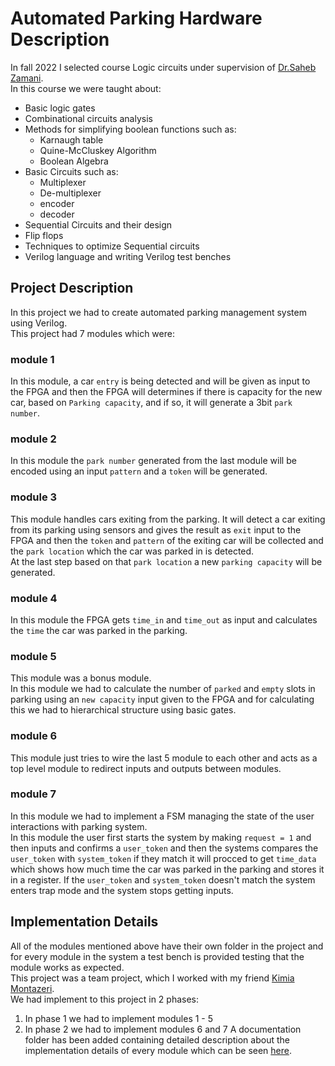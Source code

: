 # Automated Parking Hardware Description
In fall 2022 I selected course Logic circuits under supervision of [Dr.Saheb Zamani](https://scholar.google.com/citations?user=qMmvqUwAAAAJ&hl=en). <br>
In this course we were taught about:
- Basic logic gates
- Combinational circuits analysis
- Methods for simplifying boolean functions such as:
  - Karnaugh table
  - Quine-McCluskey Algorithm
  - Boolean Algebra
- Basic Circuits such as:
  - Multiplexer
  - De-multiplexer
  - encoder
  - decoder
- Sequential Circuits and their design
- Flip flops
- Techniques to optimize Sequential circuits
- Verilog language and writing Verilog test benches

## Project Description
In this project we had to create automated parking management system using Verilog.<br>
This project had 7 modules which were:

### module 1
In this module, a car `entry` is being detected and will be given as input to the FPGA and then the FPGA will determines if there is capacity for the new car, based on `Parking capacity`, and if so, it will generate a 3bit `park number`.
### module 2
In this module the `park number` generated from the last module will be encoded using an input `pattern` and a `token` will be generated.
### module 3
This module handles cars exiting from the parking. It will detect a car exiting from its parking using sensors and gives the result as `exit` input to the FPGA and then the `token` and `pattern` of the exiting car will be collected and the `park location` which the car was parked in is detected.<br>
At the last step based on that `park location` a new `parking capacity` will be generated.
### module 4
In this module the FPGA gets `time_in` and `time_out` as input and calculates the `time` the car was parked in the parking.
### module 5
This module was a bonus module. <br> 
In this module we had to calculate the number of `parked` and `empty` slots in parking using an `new capacity` input given to the FPGA and for calculating this we had to hierarchical structure using basic gates.
### module 6
This module just tries to wire the last 5 module to each other and acts as a top level module to redirect inputs and outputs between modules.
### module 7
In this module we had to implement a FSM managing the state of the user interactions with parking system.<br>
In this module the user first starts the system by making `request = 1` and then inputs and confirms a `user_token` and then the systems compares the `user_token` with `system_token` if they match it will procced to get `time_data` which shows how much time the car was parked in the parking and stores it in a register. If the `user_token` and `system_token` doesn't match the system enters trap mode and the system stops getting inputs.

## Implementation Details
All of the modules mentioned above have their own folder in the project and for every module in the system a test bench is provided testing that the module works as expected.<br>
This project was a team project, which I worked with my friend [Kimia Montazeri](https://github.com/KimiaMontazeri). <br>
We had implement to this project in 2 phases:
1. In phase 1 we had to implement modules 1 - 5
2. In phase 2 we had to implement modules 6 and 7
A documentation folder has been added containing detailed description about the implementation details of every module which can be seen [here](https://github.com/KimiaMontazeri/logic_circuits_final_project/tree/main/documentation).